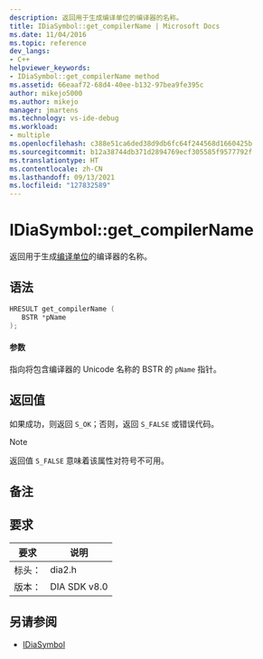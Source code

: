 ```yaml
---
description: 返回用于生成编译单位的编译器的名称。
title: IDiaSymbol::get_compilerName | Microsoft Docs
ms.date: 11/04/2016
ms.topic: reference
dev_langs:
- C++
helpviewer_keywords:
- IDiaSymbol::get_compilerName method
ms.assetid: 66eaaf72-68d4-40ee-b132-97bea9fe395c
author: mikejo5000
ms.author: mikejo
manager: jmartens
ms.technology: vs-ide-debug
ms.workload:
- multiple
ms.openlocfilehash: c388e51ca6ded38d9db6fc64f244568d1660425b
ms.sourcegitcommit: b12a38744db371d2894769ecf305585f9577792f
ms.translationtype: HT
ms.contentlocale: zh-CN
ms.lasthandoff: 09/13/2021
ms.locfileid: "127832589"
---
```

# <a name="idiasymbolget_compilername"></a>IDiaSymbol::get_compilerName
返回用于生成[编译单位](../../debugger/debug-interface-access/compiland.md)的编译器的名称。

## <a name="syntax"></a>语法

```C++
HRESULT get_compilerName (
   BSTR *pName
);
```

#### <a name="parameters"></a>参数
 指向将包含编译器的 Unicode 名称的 BSTR 的 `pName` 指针。

## <a name="return-value"></a>返回值
 如果成功，则返回 `S_OK`；否则，返回 `S_FALSE` 或错误代码。

> [!NOTE]
> 返回值 `S_FALSE` 意味着该属性对符号不可用。

## <a name="remarks"></a>备注

## <a name="requirements"></a>要求

|要求|说明|
|-----------------|-----------------|
|标头：|dia2.h|
|版本：|DIA SDK v8.0|

## <a name="see-also"></a>另请参阅
- [IDiaSymbol](../../debugger/debug-interface-access/idiasymbol.md)
